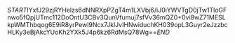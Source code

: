 $START$IYxfJ29zjRYHelzs6dNNRXpPZgT4m1LXVbj6/iJ0iYWVTgD0jTw1TloGFnwo5fQpjUTmc112DoOntU3CBv3QunVfumuj7sfVv36mQZ0+0vi8wZ71MESLkpWMThbqog6E9iR8yrPewI9Ncx7JklJvIHNwiduchKH039opL3Guyr2eJzzbcHLKy3eBjAkcYUoKh2YXk5J4p6kz6RdMsQ78Wg==$END$
